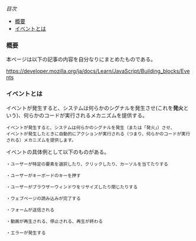 *目次*
* [概要](#概要)
* [イベントとは](#イベントとは)

### 概要

本ページは以下の記事の内容を自分なりにまとめたものである。

https://developer.mozilla.org/ja/docs/Learn/JavaScript/Building_blocks/Events

### イベントとは

イベントが発生すると、システムは何らかのシグナルを発生させ(これを**発火**という)、何らかのコードが実行されるメカニズムを提供する。
```
イベントが発生すると、システムは何らかのシグナルを発生（または「発火」）させ、
イベントが発生したときに自動的にアクションが実行される（つまり、何らかのコードが実行される）メカニズムを提供します。
```

イベントの具体例として以下のものがある。

```
・ユーザーが特定の要素を選択したり、クリックしたり、カーソルを当てたりする

・ユーザーがキーボードのキーを押す

・ユーザーがブラウザーウィンドウをリサイズしたり閉じたりする

・ウェブページの読み込みが完了する

・フォームが送信される

・動画が再生される、停止される、再生が終わる

・エラーが発生する
```
